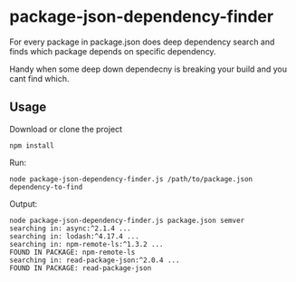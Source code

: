 # package-json-dependency-finder
For every package in package.json does deep dependency search and finds which package depends on specific dependency.

Handy when some deep down dependecny is breaking your build and you cant find which.

## Usage

Download or clone the project

`npm install`

Run:

`node package-json-dependency-finder.js /path/to/package.json dependency-to-find`

Output:
```
node package-json-dependency-finder.js package.json semver
searching in: async:^2.1.4 ...
searching in: lodash:^4.17.4 ...
searching in: npm-remote-ls:^1.3.2 ...
FOUND IN PACKAGE: npm-remote-ls
searching in: read-package-json:^2.0.4 ...
FOUND IN PACKAGE: read-package-json
```
